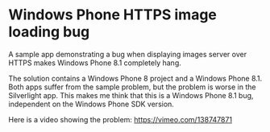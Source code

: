 # Windows Phone HTTPS image loading bug
A sample app demonstrating a bug when displaying images server over HTTPS makes Windows Phone 8.1 completely hang.

The solution contains a Windows Phone 8 project and a Windows Phone 8.1. Both apps suffer from the sample problem, but the problem is worse in the Silverlight app. This makes me think that this is a Windows Phone 8.1 bug, independent on the Windows Phone SDK version.

Here is a video showing the problem: https://vimeo.com/138747871
